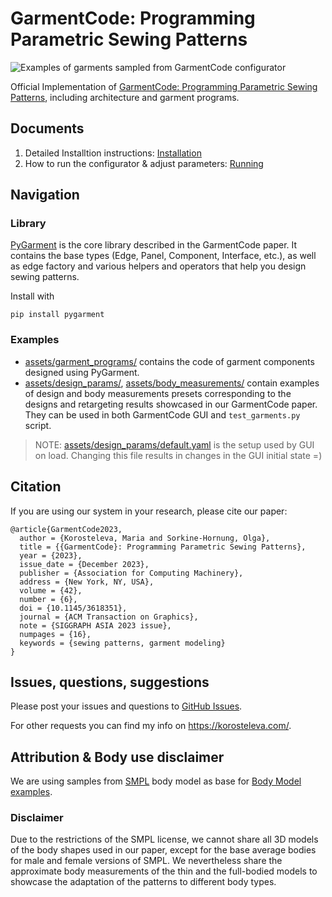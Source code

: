 # GarmentCode: Programming Parametric Sewing Patterns

![Examples of garments sampled from GarmentCode configurator](https://github.com/maria-korosteleva/GarmentCode/blob/main/assets/img/header.png)

Official Implementation of [GarmentCode: Programming Parametric Sewing Patterns](https://igl.ethz.ch/projects/garmentcode/), including architecture and garment programs.

## Documents

1. Detailed Installtion instructions: [Installation](https://github.com/maria-korosteleva/GarmentCode/blob/main/docs/Installation.md)
2. How to run the configurator & adjust parameters: [Running](https://github.com/maria-korosteleva/GarmentCode/blob/main/docs/Running.md)

## Navigation

### Library

[PyGarment](https://github.com/maria-korosteleva/GarmentCode/tree/main/pygarment) is the core library described in the GarmentCode paper. It contains the base types (Edge, Panel, Component, Interface, etc.), as well as edge factory and various helpers and operators that help you design sewing patterns.  

Install with 
```
pip install pygarment
```

### Examples

* [assets/garment_programs/](https://github.com/maria-korosteleva/GarmentCode/tree/main/assets/garment_programs/) contains the code of garment components designed using PyGarment. 
* [assets/design_params/](https://github.com/maria-korosteleva/GarmentCode/tree/main/assets/design_params/), [assets/body_measurements/](https://github.com/maria-korosteleva/GarmentCode/tree/main/assets/body_measurments/) contain examples of design and body measurements presets corresponding to the designs and retargeting results showcased in our GarmentCode paper. They can be used in both GarmentCode GUI and `test_garments.py` script.

> NOTE: [assets/design_params/default.yaml](https://github.com/maria-korosteleva/GarmentCode/blob/main/assets/design_params/default.yaml) is the setup used by GUI on load. Changing this file results in changes in the GUI initial state =) 


## Citation

If you are using our system in your research, please cite our paper:

```
@article{GarmentCode2023,
  author = {Korosteleva, Maria and Sorkine-Hornung, Olga},
  title = {{GarmentCode}: Programming Parametric Sewing Patterns},
  year = {2023},
  issue_date = {December 2023},
  publisher = {Association for Computing Machinery},
  address = {New York, NY, USA},
  volume = {42},
  number = {6},
  doi = {10.1145/3618351},
  journal = {ACM Transaction on Graphics},
  note = {SIGGRAPH ASIA 2023 issue},
  numpages = {16},
  keywords = {sewing patterns, garment modeling}
}
```

## Issues, questions, suggestions

Please post your issues and questions to [GitHub Issues](https://github.com/maria-korosteleva/GarmentCode/issues).

For other requests you can find my info on https://korosteleva.com/.  


## Attribution & Body use disclaimer
We are using samples from [SMPL](https://smpl.is.tue.mpg.de/) body model as base for [Body Model examples](https://github.com/maria-korosteleva/GarmentCode/tree/main/assets/Bodies). 

### Disclaimer
Due to the restrictions of the SMPL license, we cannot share all 3D models of the body shapes used in our paper, except for the base average bodies for male and female versions of SMPL. We nevertheless share the approximate body measurements of the thin and the full-bodied models to showcase the adaptation of the patterns to different body types. 
